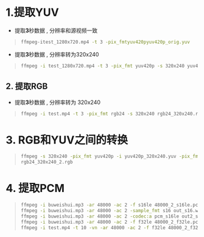 # 1.提取YUV

* 提取**3**秒数据 , 分辨率和源视频一致

> ```bash
> ffmpeg-itest_1280x720.mp4 -t 3 -pix_fmtyuv420pyuv420p_orig.yuv
> ```

* 提取**3**秒数据 , 分辨率转为320x240

> ```bash
> ffmpeg -i test_1280x720.mp4 -t 3 -pix_fmt yuv420p -s 320x240 yuv420p_320x240.yuv
> ```

## 2. 提取RGB

* 提取**3**秒数据 , 分辨率转为 320x240

> ```bash
> ffmpeg -i test.mp4 -t 3 -pix_fmt rgb24 -s 320x240 rgb24_320x240.rgb
> ```

# 3. **RGB**和**YUV**之间的转换

> ```bash
> ffmpeg -s 320x240 -pix_fmt yuv420p -i yuv420p_320x240.yuv -pix_fmt rgb24
> rgb24_320x240_2.rgb
> ```

# 4. 提取**PCM**

> ```bash
> ffmpeg -i buweishui.mp3 -ar 48000 -ac 2 -f s16le 48000_2_s16le.pcm
> ffmpeg -i buweishui.mp3 -ar 48000 -ac 2 -sample_fmt s16 out_s16.wav
> ffmpeg -i buweishui.mp3 -ar 48000 -ac 2 -codec:a pcm_s16le out2_s16le.wav
> ffmpeg -i buweishui.mp3 -ar 48000 -ac 2 -f f32le 48000_2_f32le.pcm
> ffmpeg -i test.mp4 -t 10 -vn -ar 48000 -ac 2 -f f32le 48000_2_f32le_2.pcm
> ```

